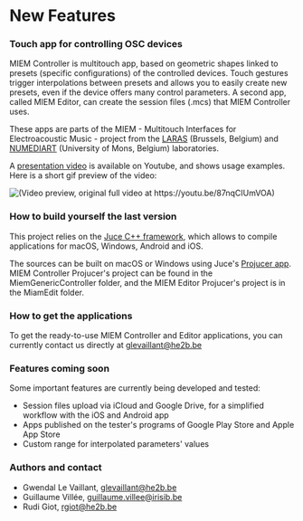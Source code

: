 # New Features


### Touch app for controlling OSC devices

MIEM Controller is multitouch app, based on geometric shapes linked to presets (specific configurations) of the controlled devices. Touch gestures trigger interpolations between presets and allows you to easily create new presets, even if the device offers many control parameters. A second app, called MIEM Editor, can create the session files (.mcs) that MIEM Controller uses.

These apps are parts of the MIEM - Multitouch Interfaces for Electroacoustic Music - project from the [LARAS](http://laras.be) (Brussels, Belgium) and [NUMEDIART](https://numediart.org) (University of Mons, Belgium) laboratories.

A [presentation video](https://youtu.be/87nqCIUmVOA) is available on Youtube, and shows usage examples. Here is a short gif preview of the video:

![(Video preview, original full video at https://youtu.be/87nqCIUmVOA)](https://j.gifs.com/voAOAm.gif)


### How to build yourself the last version

This project relies on the [Juce C++ framework](https://juce.com), which allows to compile applications for macOS, Windows, Android and iOS.

The sources can be built on macOS or Windows using Juce's [Projucer app](https://juce.com/discover/projucer). MIEM Controller Projucer's project can be found in the MiemGenericController folder, and the MIEM Editor Projucer's project is in the MiamEdit folder.

### How to get the applications

To get the ready-to-use MIEM Controller and Editor applications, you can currently contact us directly at [glevaillant@he2b.be](mailto:glevaillant@he2b.be)

### Features coming soon

Some important features are currently being developed and tested:
- Session files upload via iCloud and Google Drive, for a simplified workflow with the iOS and Android app
- Apps published on the tester's programs of Google Play Store and Apple App Store
- Custom range for interpolated parameters' values

### Authors and contact

- Gwendal Le Vaillant, [glevaillant@he2b.be](mailto:glevaillant@he2b.be)
- Guillaume Villée, [guillaume.villee@irisib.be](guillaume.villee@irisib.be)
- Rudi Giot, [rgiot@he2b.be](rgiot@he2b.be)
